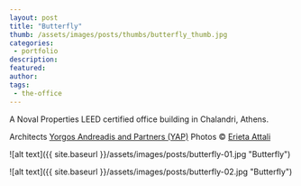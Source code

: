```yaml
---
layout: post
title: "Butterfly"
thumb: /assets/images/posts/thumbs/butterfly_thumb.jpg
categories:
 - portfolio
description:
featured:
author: 
tags:
 - the-office
---
```


A Noval Properties LEED certified office building in Chalandri, Athens.

<p class="credits">
    <span class="title">Architects</span>
        <span class="contributor"><a href="http://adis.gr/">Yorgos Andreadis and Partners (YAP)</a></span>
    <span class="title">Photos</span>
        © <span class="contributor"><a href="http://www.erietaattali.com/">Erieta Attali</a></span>
</p>

![alt text]({{ site.baseurl }}/assets/images/posts/butterfly-01.jpg "Butterfly")

![alt text]({{ site.baseurl }}/assets/images/posts/butterfly-02.jpg "Butterfly")